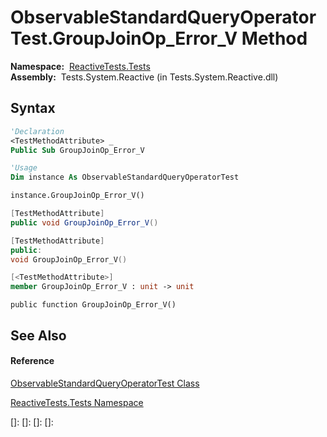 # ObservableStandardQueryOperatorTest.GroupJoinOp\_Error\_V Method

**Namespace:**  [ReactiveTests.Tests](ReactiveTests.Tests\ReactiveTests.Tests.md)  
**Assembly:**  Tests.System.Reactive (in Tests.System.Reactive.dll)

## Syntax

```vb
'Declaration
<TestMethodAttribute> _
Public Sub GroupJoinOp_Error_V
```

```vb
'Usage
Dim instance As ObservableStandardQueryOperatorTest

instance.GroupJoinOp_Error_V()
```

```csharp
[TestMethodAttribute]
public void GroupJoinOp_Error_V()
```

```c++
[TestMethodAttribute]
public:
void GroupJoinOp_Error_V()
```

```fsharp
[<TestMethodAttribute>]
member GroupJoinOp_Error_V : unit -> unit 
```

```jscript
public function GroupJoinOp_Error_V()
```

## See Also

#### Reference

[ObservableStandardQueryOperatorTest Class](ObservableStandardQueryOperatorTest\ObservableStandardQueryOperatorTest.md)

[ReactiveTests.Tests Namespace](ReactiveTests.Tests\ReactiveTests.Tests.md)

[]: 
[]: 
[]: 
[]: 